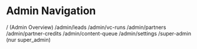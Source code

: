 # Admin Navigation

/ (Admin Overview)
/admin/leads
/admin/vc-runs
/admin/partners
/admin/partner-credits
/admin/content-queue
/admin/settings
/super-admin (nur super_admin)